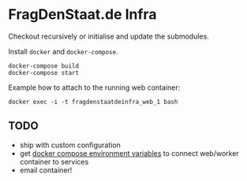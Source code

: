 # FragDenStaat.de Infra

Checkout recursively or initialise and update the submodules.

Install `docker` and `docker-compose`.

```
docker-compose build
docker-compose start
```

Example how to attach to the running web container:

```
docker exec -i -t fragdenstaatdeinfra_web_1 bash
```

## TODO

 - ship with custom configuration
 - get [docker compose environment variables](http://docs.docker.com/compose/env/) to connect web/worker container to services
 - email container!
